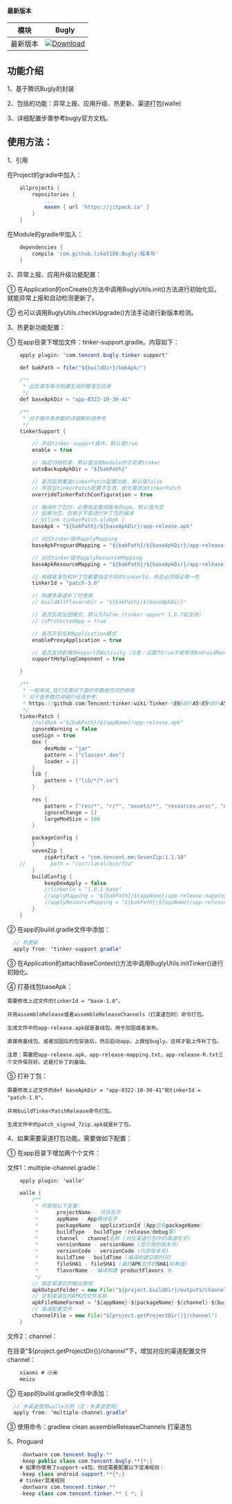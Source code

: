 #### 最新版本

模块|Bugly
---|---
最新版本|[![Download](https://jitpack.io/v/like5188/Bugly.svg)](https://jitpack.io/#like5188/Bugly)

## 功能介绍
1、基于腾讯Bugly的封装

2、包括的功能：异常上报、应用升级、热更新、渠道打包(walle)

3、详细配置步骤参考bugly官方文档。

## 使用方法：

1、引用

在Project的gradle中加入：
```groovy
    allprojects {
        repositories {
            ...
            maven { url 'https://jitpack.io' }
        }
    }
```
在Module的gradle中加入：
```groovy
    dependencies {
        compile 'com.github.like5188:Bugly:版本号'
    }
```

2、异常上报、应用升级功能配置：

① 在Application的onCreate()方法中调用BuglyUtils.init()方法进行初始化后，就能异常上报和自动检测更新了。

② 也可以调用BuglyUtils.checkUpgrade()方法手动进行新版本检测。

3、热更新功能配置：

① 在app目录下增加文件：tinker-support.gradle。内容如下：
```java
    apply plugin: 'com.tencent.bugly.tinker-support'

    def bakPath = file("${buildDir}/bakApk/")

    /**
     * 此处填写每次构建生成的基准包目录
     */
    def baseApkDir = "app-0322-10-30-41"

    /**
     * 对于插件各参数的详细解析请参考
     */
    tinkerSupport {

        // 开启tinker-support插件，默认值true
        enable = true

        // 指定归档目录，默认值当前module的子目录tinker
        autoBackupApkDir = "${bakPath}"

        // 是否启用覆盖tinkerPatch配置功能，默认值false
        // 开启后tinkerPatch配置不生效，即无需添加tinkerPatch
        overrideTinkerPatchConfiguration = true

        // 编译补丁包时，必需指定基线版本的apk，默认值为空
        // 如果为空，则表示不是进行补丁包的编译
        // @{link tinkerPatch.oldApk }
        baseApk = "${bakPath}/${baseApkDir}/app-release.apk"

        // 对应tinker插件applyMapping
        baseApkProguardMapping = "${bakPath}/${baseApkDir}/app-release-mapping.txt"

        // 对应tinker插件applyResourceMapping
        baseApkResourceMapping = "${bakPath}/${baseApkDir}/app-release-R.txt"

        // 构建基准包和补丁包都要指定不同的tinkerId，并且必须保证唯一性
        tinkerId = "patch-3.0"

        // 构建多渠道补丁时使用
        // buildAllFlavorsDir = "${bakPath}/${baseApkDir}"

        // 是否启用加固模式，默认为false.(tinker-spport 1.0.7起支持）
        // isProtectedApp = true

        // 是否开启反射Application模式
        enableProxyApplication = true

        // 是否支持新增非export的Activity（注意：设置为true才能修改AndroidManifest文件）
        supportHotplugComponent = true

    }

    /**
     * 一般来说,我们无需对下面的参数做任何的修改
     * 对于各参数的详细介绍请参考:
     * https://github.com/Tencent/tinker/wiki/Tinker-%E6%8E%A5%E5%85%A5%E6%8C%87%E5%8D%97
     */
    tinkerPatch {
        //oldApk ="${bakPath}/${appName}/app-release.apk"
        ignoreWarning = false
        useSign = true
        dex {
            dexMode = "jar"
            pattern = ["classes*.dex"]
            loader = []
        }
        lib {
            pattern = ["lib/*/*.so"]
        }

        res {
            pattern = ["res/*", "r/*", "assets/*", "resources.arsc", "AndroidManifest.xml"]
            ignoreChange = []
            largeModSize = 100
        }

        packageConfig {
        }
        sevenZip {
            zipArtifact = "com.tencent.mm:SevenZip:1.1.10"
    //        path = "/usr/local/bin/7za"
        }
        buildConfig {
            keepDexApply = false
            //tinkerId = "1.0.1-base"
            //applyMapping = "${bakPath}/${appName}/app-release-mapping.txt" //  可选，设置mapping文件，建议保持旧apk的proguard混淆方式
            //applyResourceMapping = "${bakPath}/${appName}/app-release-R.txt" // 可选，设置R.txt文件，通过旧apk文件保持ResId的分配
        }
    }
```

② 在app的build.gradle文件中添加：
```java
  // 热更新
  apply from: 'tinker-support.gradle'
```

③ 在Application的attachBaseContext()方法中调用BuglyUtils.initTinker()进行初始化。

④ 打基线包baseApk：

    需要修改上述文件的tinkerId = "base-1.0"。

    并用assembleRelease或者assembleReleaseChannels（打渠道包时）命令打包。

    生成文件中的app-release.apk就是基线包。用于加固或者发布。

    直接用基线包、或者加固后的包安装后，然后启动app，上报给bugly。这样才能上传补丁包。

    注意：需要把app-release.apk、app-release-mapping.txt、app-release-R.txt三个文件保存好。这是打补丁的基础。

⑤ 打补丁包：

    需要修改上述文件的def baseApkDir = "app-0322-10-30-41"和tinkerId = "patch-1.0"。

    并用buildTinkerPatchRelease命令打包。

    生成文件中的patch_signed_7zip.apk就是补丁包。

4、如果需要渠道打包功能。需要做如下配置：

① 在app目录下增加两个个文件：

文件1：multiple-channel.gradle：
```java
    apply plugin: 'walle'

    walle {
        /**
         * 可使用以下变量:
         *      projectName - 项目名字
         *      appName - App模块名字
         *      packageName - applicationId (App包名packageName)
         *      buildType - buildType (release/debug等)
         *      channel - channel名称 (对应渠道打包中的渠道名字)
         *      versionName - versionName (显示用的版本号)
         *      versionCode - versionCode (内部版本号)
         *      buildTime - buildTime (编译构建日期时间)
         *      fileSHA1 - fileSHA1 (最终APK文件的SHA1哈希值)
         *      flavorName - 编译构建 productFlavors 名
         */
        // 指定渠道包的输出路径
        apkOutputFolder = new File("${project.buildDir}/outputs/channels")
        // 定制渠道包的APK的文件名称
        apkFileNameFormat = '${appName}-${packageName}-${channel}-${buildType}-v${versionName}-${versionCode}-${buildTime}.apk'
        // 渠道配置文件
        channelFile = new File("${project.getProjectDir()}/channel")
    }
```

文件2：channel：

在目录"${project.getProjectDir()}/channel"下，增加对应的渠道配置文件channel：
```java
    xiaomi # 小米
    meizu
```

② 在app的build.gradle文件中添加：
```java
  // 多渠道使用walle示例（注：多渠道使用）
  apply from: 'multiple-channel.gradle'
```

③ 使用命令：gradlew clean assembleReleaseChannels 打渠道包

5、Proguard
```java
    -dontwarn com.tencent.bugly.**
    -keep public class com.tencent.bugly.**{*;}
    # 如果你使用了support-v4包，你还需要配置以下混淆规则：
    -keep class android.support.**{*;}
    # tinker混淆规则
    -dontwarn com.tencent.tinker.**
    -keep class com.tencent.tinker.** { *; }
```
